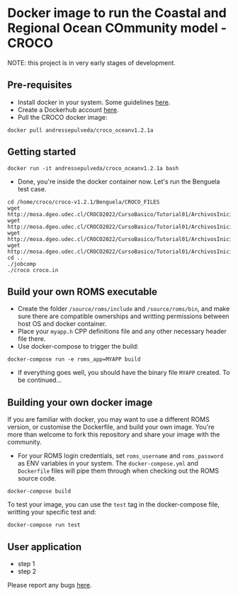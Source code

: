 # Docker image to run the Coastal and Regional Ocean COmmunity model - CROCO

NOTE: this project is in very early stages of development.  

## Pre-requisites

- Install docker in your system. Some guidelines [here](https://docs.docker.com/engine/installation/).
- Create a Dockerhub account [here](https://hub.docker.com/).
- Pull the CROCO docker image:
```
docker pull andressepulveda/croco_oceanv1.2.1a
```

## Getting started 


```
docker run -it andressepulveda/croco_oceanv1.2.1a bash
```

- Done, you're inside the docker container now. Let's run the Benguela test case. 
```
cd /home/croco/croco-v1.2.1/Benguela/CROCO_FILES
wget http://mosa.dgeo.udec.cl/CROCO2022/CursoBasico/Tutorial01/ArchivosIniciales/croco_grd.nc
wget http://mosa.dgeo.udec.cl/CROCO2022/CursoBasico/Tutorial01/ArchivosIniciales/croco_frc.nc
wget http://mosa.dgeo.udec.cl/CROCO2022/CursoBasico/Tutorial01/ArchivosIniciales/croco_clm.nc
wget http://mosa.dgeo.udec.cl/CROCO2022/CursoBasico/Tutorial01/ArchivosIniciales/croco_ini.nc
cd ..
./jobcomp
./croco croco.in
```

## Build your own ROMS executable

- Create the folder `/source/roms/include` and `/source/roms/bin`, and make sure there are compatible ownerships and writting permissions between host OS and docker container.
- Place your `myapp.h` CPP definitions file and any other necessary header file there. 
- Use docker-compose to trigger the build:

```
docker-compose run -e roms_app=MYAPP build
```

- If everything goes well, you should have the binary file `MYAPP` created. To be continued...

## Building your own docker image

If you are familiar with docker, you may want to use a different ROMS version, or customise the Dockerfile, and build your own image. You're more than welcome to fork this repository and share your image with the community. 

- For your ROMS login credentials, set `roms_username` and `roms_password` as ENV variables in your system. The `docker-compose.yml` and `Dockerfile` files will pipe them through when checking out the ROMS source code. 

```
docker-compose build
```

To test your image, you can use the `test` tag in the docker-compose file, writting your specific test and:

```
docker-compose run test
```

## User application

- step 1
- step 2

Please report any bugs [here](https://github.com/metocean/docker-roms-public/issues).

